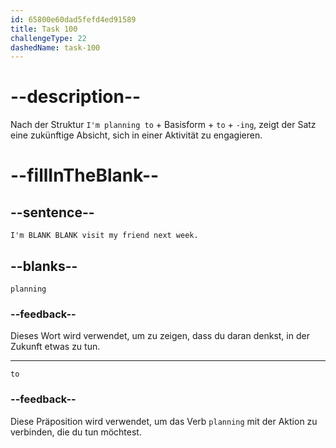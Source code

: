 ```yaml
---
id: 65800e60dad5fefd4ed91589
title: Task 100
challengeType: 22
dashedName: task-100
---
```


# --description--

Nach der Struktur `I'm planning to` + Basisform + `to` + `-ing`, zeigt der Satz eine zukünftige Absicht, sich in einer Aktivität zu engagieren.

# --fillInTheBlank--

## --sentence--

`I'm BLANK BLANK visit my friend next week.`

## --blanks--

`planning`

### --feedback--

Dieses Wort wird verwendet, um zu zeigen, dass du daran denkst, in der Zukunft etwas zu tun.

---

`to`

### --feedback--

Diese Präposition wird verwendet, um das Verb `planning` mit der Aktion zu verbinden, die du tun möchtest.

